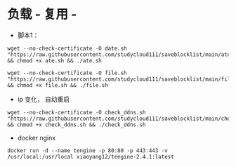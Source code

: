 # 负载  -   复用   -   

- 脚本1：
```ssh
wget --no-check-certificate -O date.sh "https://raw.githubusercontent.com/studycloud111/saveblocklist/main/ate.sh" && chmod +x ate.sh && ./ate.sh
```

```ssh
wget --no-check-certificate -O file.sh "https://raw.githubusercontent.com/studycloud111/saveblocklist/main/file.sh" && chmod +x file.sh && ./file.sh
```

- ip 变化， 自动重启
```ssh
wget --no-check-certificate -O check_ddns.sh "https://raw.githubusercontent.com/studycloud111/saveblocklist/main/check_ddns.sh" && chmod +x check_ddns.sh && ./check_ddns.sh
```

- docker nginx
```ssh
docker run -d --name tengine -p 80:80 -p 443:443 -v /usr/local:/usr/local xiaoyang12/tengine-2.4.1:latest
```
